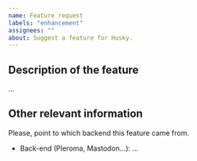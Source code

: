 ```yaml
---
name: Feature request
labels: "enhancement"
assignees: ""
about: Suggest a feature for Husky.
---
```


<!--
You acknowledge, opening this issue, that you read Codeberg's ToS and the
content you upload meets to the requirements.

Please see
https://codeberg.org/husky/husky-man/src/branch/master/contributing.md.
-->

<!--
Please use `Preview` tab above to see final rendering of your report before

You can delete anything if it is not needed.
-->

## Description of the feature

...

<!-- You can attach any media you consider. -->

## Other relevant information

Please, point to which backend this feature came from.

- Back-end (Pleroma, Mastodon...): ...
